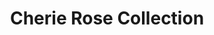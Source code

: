 ---
title: "Cherie Rose Collection"
url: /los-gatos/cherie-rose-collection/
shop: interior decoration
---
